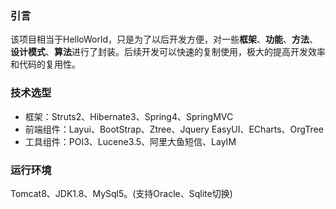 ### 引言
该项目相当于HelloWorld，只是为了以后开发方便，对一些**框架**、**功能**、**方法**、**设计模式**、**算法**进行了封装。后续开发可以快速的复制使用，极大的提高开发效率和代码的复用性。

### 技术选型
- 框架：Struts2、Hibernate3、Spring4、SpringMVC
- 前端组件：Layui、BootStrap、Ztree、Jquery EasyUI、ECharts、OrgTree
- 工具组件：POI3、Lucene3.5、阿里大鱼短信、LayIM

### 运行环境
Tomcat8、JDK1.8、MySql5。(支持Oracle、Sqlite切换)
